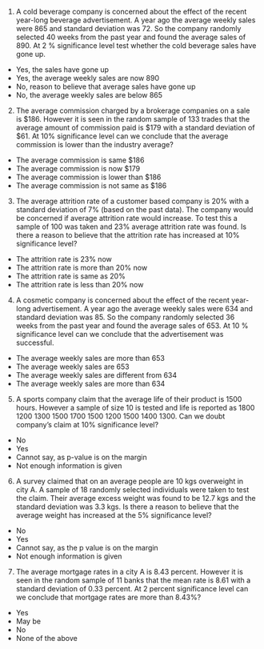 1.	A cold beverage company is concerned about the effect of the recent year-long beverage advertisement. A year ago the average weekly sales were 865 and standard deviation was 72. So the company randomly selected 40 weeks from the past year and found the average sales of 890. At 2 % significance level test whether the cold beverage sales have gone up.

- Yes, the sales have gone up
- Yes, the average weekly sales are now 890
- No, reason to believe that average sales have gone up
- No, the average weekly sales are below 865

2.	The average commission charged by a brokerage companies on a sale is $186. However it is seen in the random sample of 133 trades that the average amount of commission paid is $179 with a standard deviation of $61. At 10% significance level can we conclude that the average commission is lower than the industry average?

- The average commission is same $186
- The average commission is now $179
- The average commission is lower than $186
- The average commission is not same as $186

3.	The average attrition rate of a customer based company is 20% with a standard deviation of 7% (based on the past data). The company would be concerned if average attrition rate would increase. To test this a sample of 100 was taken and 23% average attrition rate was found. Is there a reason to believe that the attrition rate has increased at 10% significance level?

- The attrition rate is 23% now
- The attrition rate is more than 20% now
- The attrition rate is same as 20%
- The attrition rate is less than 20% now

4.	A cosmetic company is concerned about the effect of the recent year-long advertisement. A year ago the average weekly sales were 634 and standard deviation was 85. So the company randomly selected 36 weeks from the past year and found the average sales of 653. At 10 % significance level can we conclude that the advertisement was successful.

- The average weekly sales are more than 653
- The average weekly sales are 653
- The average weekly sales are different from 634
- The average weekly sales are more than 634

5.	A sports company claim that the average life of their product is 1500 hours.  However a sample of size 10 is tested and life is reported as 1800 1200 1300 1500 1700 1500 1200 1500 1400 1300. Can we doubt company’s claim  at 10% significance level?
- No
- Yes
- Cannot say, as p-value is on the margin
- Not enough information is given

6.	A survey claimed that on an average people are 10 kgs overweight in city A. A sample of 18 randomly selected individuals were taken to test the claim. Their average excess weight was found to be 12.7 kgs and the standard deviation was 3.3 kgs. Is there a reason to believe that the average weight has increased at the 5% significance level?
- No
- Yes
- Cannot say, as the p value is on the margin
- Not enough information is given

7.	The average mortgage rates in a city A is 8.43 percent. However it is seen in the random sample of 11 banks that the mean rate is 8.61 with a standard deviation of 0.33 percent. At 2 percent significance level can we conclude that mortgage rates are more than 8.43%?

- Yes
- May be
- No
- None of the above

